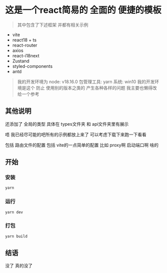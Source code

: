 # 这是一个react简易的 全面的 便捷的模板
> 其中包含了下述框架 并都有相关示例
- vite
- react18 + ts
- react-router
- axios
- react-i18next
- Zustand
- styled-components
- antd

> 我的开发环境为
> node: v18.16.0
> 包管理工具: yarn
> 系统: win10
> 我的开发环境是这个 防止 使用别的版本之类的 产生各种各样的问题 我主要也懒得改 给一个参考

## 其他说明
还添加了 全局的类型 具体在 types文件夹 和 api文件夹里有展示

唔 我已经尽可能的吧所有的示例都放上来了 可以考虑下载下来跑一下看看

包括 路由文件的配置 包括 vite的一点简单的配置 比如 proxy啊 启动端口啊 啥的

## 开始
### 安装

```bash
yarn
```

### 运行

```bash
yarn dev
```

### 打包

```bash
yarn build
```

## 结语

没了 真的没了
